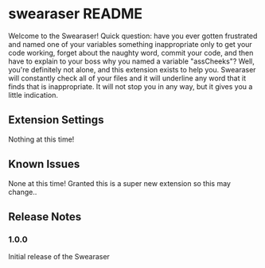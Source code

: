 # swearaser README

Welcome to the Swearaser!  Quick question: have you ever gotten frustrated and named one of your variables something inappropriate only to get your code working, forget about the naughty word, commit your code, and then have to explain to your boss why you named a variable "assCheeks"?  Well, you're definitely not alone, and this extension exists to help you.  Swearaser will constantly check all of your files and it will underline any word that it finds that is inappropriate.  It will not stop you in any way, but it gives you a little indication.

## Extension Settings

Nothing at this time!

## Known Issues

None at this time! Granted this is a super new extension so this may change..

## Release Notes

### 1.0.0

Initial release of the Swearaser